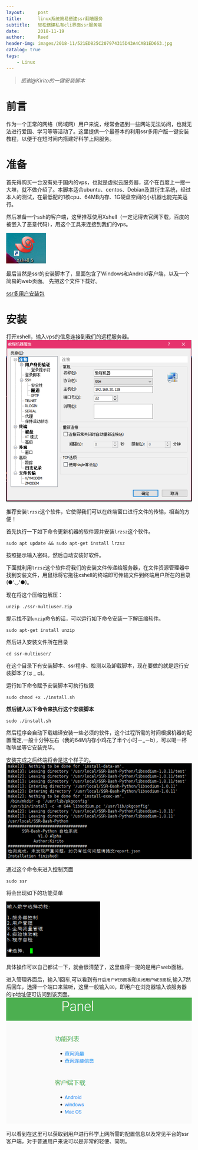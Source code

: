 ```yaml
---
layout:     post
title:      linux系统简易搭建ssr翻墙服务
subtitle:   轻松搭建私有cli界面ssr服务端
date:       2018-11-19
author:     Reed
header-img: images/2018-11/521ED825C207974315D43A4CAB1ED663.jpg
catalog: true
tags:
    - Linux
---
```

> *感谢@Kirito的一键安装脚本*

# 前言
作为一个正常的网络（局域网）用户来说，经常会遇到一些网站无法访问，也就无法进行爱国、学习等等活动了。这里提供一个最基本的利用ssr多用户版一键安装教程，以便于在短时间内搭建好科学上网服务。

# 准备
首先得购买一台没有处于国内的vps，也就是虚拟云服务器，这个在百度上一搜一大堆，就不做介绍了。本脚本适合ubuntu、centos、Debian及其衍生系统，经过本人的测试，在最低配的1核cpu、64MB内存、1G硬盘空间的小机器也能完美运行。

然后准备一个ssh的客户端，这里推荐使用Xshell（一定记得去官网下载，百度的被嵌入了恶意代码），用这个工具来连接到我们的vps。

![xhell图标](/images/2018-11/xhell.png)

最后当然是ssr的安装脚本了，里面包含了Windows和Android客户端，以及一个简易的web页面。
先把这个文件下载好。

[ssr多用户安装包](https://www.mrwang.pw/files/public/ssr-multiuser.zip)
# 安装
打开xshell，输入vps的信息连接到我们的远程服务器。
![](/images/2018-11/9191301.png)

推荐安装`lrzsz`这个软件，它使得我们可以在终端窗口进行文件的传输，相当的方便！

首先执行一下如下命令更新机器的软件源并安装`lrzsz`这个软件。
```
sudo apt update && sudo apt-get install lrzsz
```
按照提示输入密码。然后自动安装好软件。

下面就利用`lrzsz`这个软件将我们的安装文件传递给服务器，在文件资源管理器中找到安装文件，用鼠标将它拖往xshell的终端即可传输文件到终端用户所在的目录(●'◡'●)。

现在将这个压缩包解压：
```
unzip ./ssr-multiuser.zip
```
提示找不到`unzip`命令的话，可以运行如下命令安装一下解压缩软件。
```
sudo apt-get install unzip
```
然后进入安装文件所在目录
```
cd ssr-multiuser/
```
在这个目录下有安装脚本、ssr程序、检测以及卸载脚本，现在要做的就是运行安装脚本了(ಥ _ ಥ)。

运行如下命令赋予安装脚本可执行权限
```
sudo chmod +x ./install.sh
```
**然后键入以下命令来执行这个安装脚本**
```
sudo ./install.sh
```
然后程序会自动下载编译安装一些必须的软件，这个过程所需的时间根据机器的配置而定,一般十分钟左右（我的64M内存小鸡花了半个小时－_－b），可以喝一杯咖啡坐等它安装完毕。

安装完成之后终端将会是这个样子的。
![](/images/2018-11/94408.png)

通过这个命令来进入控制页面
```
sudo ssr
```
将会出现如下的功能菜单

![](/images/2018-11/195033.png)

具体操作可以自己都试一下，就会很清楚了，这里值得一提的是用户web面板。

进入管理界面后，输入1回车,可以看到有`开启用户WEB面板`和`关闭用户WEB面板`,输入7然后回车，选择一个端口来监听，这里一般输入`80`，即用户在浏览器输入该服务器的ip地址便可访问到该页面。
![](/images/2018-11/9195709.png)

可以看到在这里可以获取到用户进行科学上网所需的配置信息以及常见平台的ssr客户端，对于普通用户来说可以是非常的轻便、简明。
